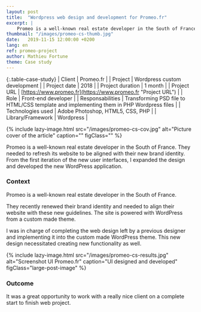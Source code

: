 ```yaml
---
layout: post
title:  "Wordpress web design and development for Promeo.fr"
excerpt: |
    Promeo is a well-known real estate developer in the South of France. They needed to refresh its website to be aligned with their new brand identity.
thumbnail: "/images/promeo-cs-thumb.jpg"
date:   2019-11-15 12:00:00 +0200
lang: en
ref: promeo-project
author: Mathieu Fortune
theme: Case study
---
```


{:.table-case-study}
| Client        | Promeo.fr |
| Project           | Wordpress custom development |
| Project date      |  2018       |
| Project duration  | 1 month           |
| Project URL       | [https://www.promeo.fr](https://www.promeo.fr "Project URL") |
| Role              | Front-end developer |
| Responsabilities  | Transforming PSD file to HTML/CSS template and implementing them in PHP Wordpress files |
| Technologies used | Adobe Photoshop, HTML5, CSS, PHP |
| Library/Framework | Wordpress |


{% include lazy-image.html src="/images/promeo-cs-cov.jpg" alt="Picture cover of the article" caption="" figClass="" %}

Promeo is a well-known real estate developer in the South of France. They needed to refresh its website to be aligned with their new brand identity. From the first iteration of the new user interfaces, I expanded the design and developed the new WordPress application.


### Context

Promeo is a well-known real estate developer in the South of France.

They recently renewed their brand identity and needed to align their website with these new guidelines. The site is powered with WordPress from a custom made theme.
 
I was in charge of completing the web design left by a previous designer and implementing it into the custom made WordPress theme. This new design necessitated creating new functionality as well.

{% include lazy-image.html src="/images/promeo-cs-results.jpg" alt="Screenshot UI Promeo.fr" caption="UI designed and developed" figClass="large-post-image" %}


### Outcome

It was a great opportunity to work with a really nice client on a complete start to finish web project.
